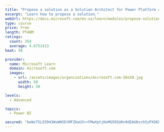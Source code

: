 ```yaml
---
title: "Propose a solution as a Solution Architect for Power Platform and Dynamics 365"
excerpt: "Learn how to propose a solution."
webUrl: https://docs.microsoft.com/en-us/learn/modules/propose-solution/
type: course
price: Free
length: PT40M
ratings:
  count: 354
  average: 4.6751413
heat: 50

provider:
  name: Microsoft Learn
  domain: microsoft.com
  images:
    - url: /assets/images/organizations/microsoft.com-50x50.jpg
      width: 50
      height: 50

levels:
  - Advanced

topics:
  - Power BI

secured: "beWsTSL55943WvWH5EtMFZHaU3++FMwXptjKoMG59SUKn9dEAU6zch5zPXO6kr9jI9E3KNkZOinv/hPu79tyMAUnQTV0CoQ5t8xYUQcLhzUDaF8aoYiMV2n9VNAaU9cVnAB51q/wG1OtfQg7PVaWvjLcnSCIH1eidz1mG47Mfv/LblL+xQ/MY1o4tuh8HD4IF9lObkVwAT/fRJYafYd/3hndD6fSMEe1BZT/xOBBHVWGpYSlj9i057yp0XQbOL+4npyxSbzQm2kQMPRKEmQwW9dIyk0dxEfGc5uvojhd8UKFQ3fSyL0H0Q/5gDmx/yvrmwWORhWk5Ja23fvcgdHaEakklyFTMulk/IFXhswcg0SZJMZNQ05rhR2k84b9yx/6MDXPaAvg/CRPky++ZdQ0Ah/gNxHQ/rrbRk2USEzEEuc=;M9jdL15fG0bKSsRmXQ93Jw=="
---
```


